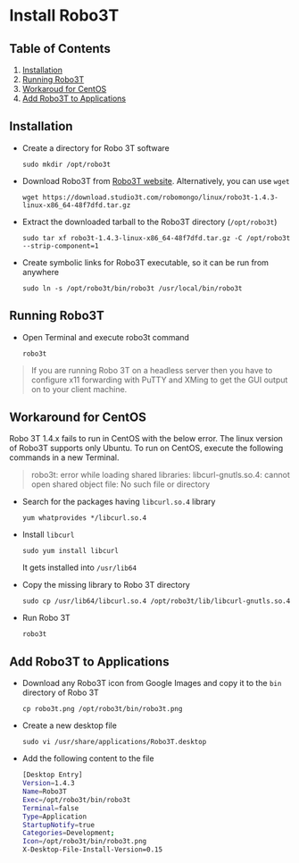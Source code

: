 # Install Robo3T

## Table of Contents

1. [Installation](#installation)
2. [Running Robo3T](#running-robo3t)
3. [Workaroud for CentOS](#workaround-for-centos)
4. [Add Robo3T to Applications](#add-robo3t-to-applications)

## Installation

- Create a directory for Robo 3T software

  `sudo mkdir /opt/robo3t`

- Download Robo3T from [Robo3T website](https://robomongo.org/download). Alternatively, you can use `wget`

  `wget https://download.studio3t.com/robomongo/linux/robo3t-1.4.3-linux-x86_64-48f7dfd.tar.gz`

- Extract the downloaded tarball to the Robo3T directory (`/opt/robo3t`)

  `sudo tar xf robo3t-1.4.3-linux-x86_64-48f7dfd.tar.gz -C /opt/robo3t --strip-component=1`

- Create symbolic links for Robo3T executable, so it can be run from anywhere

  `sudo ln -s /opt/robo3t/bin/robo3t /usr/local/bin/robo3t`

## Running Robo3T

- Open Terminal and execute robo3t command

  `robo3t`

> If you are running Robo 3T on a headless server then you have to configure x11 forwarding with PuTTY and XMing to get the GUI output on to your client machine.

## Workaround for CentOS

Robo 3T 1.4.x fails to run in CentOS with the below error. The linux version of Robo3T supports only Ubuntu. To run on CentOS, execute the following commands in a new Terminal.

> robo3t: error while loading shared libraries: libcurl-gnutls.so.4: cannot open shared object file: No such file or directory

- Search for the packages having `libcurl.so.4` library

  `yum whatprovides */libcurl.so.4`

- Install `libcurl`

  `sudo yum install libcurl`

  It gets installed into `/usr/lib64`

- Copy the missing library to Robo 3T directory

  `sudo cp /usr/lib64/libcurl.so.4 /opt/robo3t/lib/libcurl-gnutls.so.4`

- Run Robo 3T

  `robo3t`

## Add Robo3T to Applications

- Download any Robo3T icon from Google Images and copy it to the `bin` directory of Robo 3T

  `cp robo3t.png /opt/robo3t/bin/robo3t.png`

- Create a new desktop file

  `sudo vi /usr/share/applications/Robo3T.desktop`

- Add the following content to the file

  ```bash
  [Desktop Entry]
  Version=1.4.3
  Name=Robo3T
  Exec=/opt/robo3t/bin/robo3t
  Terminal=false
  Type=Application
  StartupNotify=true
  Categories=Development;
  Icon=/opt/robo3t/bin/robo3t.png
  X-Desktop-File-Install-Version=0.15
  ```
